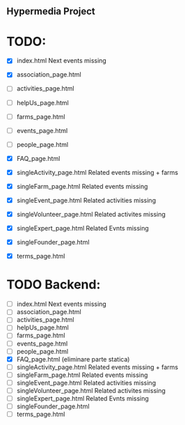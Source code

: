 ## Hypermedia Project

# TODO:
- [x] index.html                Next events missing
- [x] association_page.html
- [ ] activities_page.html
- [ ] helpUs_page.html
- [ ] farms_page.html
- [ ] events_page.html
- [ ] people_page.html
- [x] FAQ_page.html            
- [x] singleActivity_page.html  Related events missing + farms
- [x] singleFarm_page.html      Related events missing
- [x] singleEvent_page.html     Related activities missing
- [x] singleVolunteer_page.html Related activites missing
- [x] singleExpert_page.html    Related Evnts missing
- [x] singleFounder_page.html
- [x] terms_page.html


# TODO Backend:
- [ ] index.html                Next events missing
- [ ] association_page.html
- [ ] activities_page.html
- [ ] helpUs_page.html
- [ ] farms_page.html
- [ ] events_page.html
- [ ] people_page.html
- [x] FAQ_page.html (eliminare parte statica)
- [ ] singleActivity_page.html  Related events missing + farms
- [ ] singleFarm_page.html      Related events missing
- [ ] singleEvent_page.html     Related activities missing
- [ ] singleVolunteer_page.html Related activites missing
- [ ] singleExpert_page.html    Related Evnts missing
- [ ] singleFounder_page.html
- [ ] terms_page.html